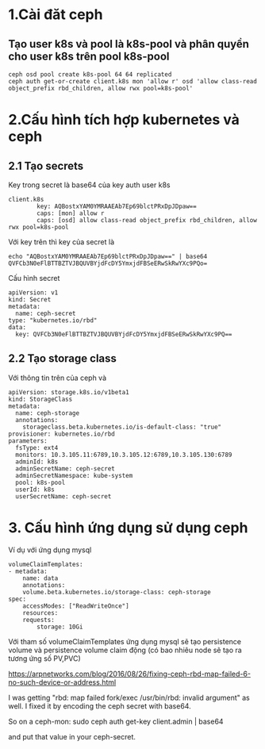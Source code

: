# 1.Cài đăt ceph
## Tạo user k8s và pool là k8s-pool và phân quyền cho user k8s trên pool k8s-pool
```
ceph osd pool create k8s-pool 64 64 replicated
ceph auth get-or-create client.k8s mon 'allow r' osd 'allow class-read object_prefix rbd_children, allow rwx pool=k8s-pool'
```
# 2.Cấu hình tích hợp kubernetes và ceph
## 2.1 Tạo secrets
Key trong secret là base64 của key auth user k8s
```
client.k8s
        key: AQBostxYAM0YMRAAEAb7Ep69blctPRxDpJDpaw==
        caps: [mon] allow r
        caps: [osd] allow class-read object_prefix rbd_children, allow rwx pool=k8s-pool
```

Với key trên thì key của secret là
```
echo "AQBostxYAM0YMRAAEAb7Ep69blctPRxDpJDpaw==" | base64
QVFCb3N0eFlBTTBZTVJBQUVBYjdFcDY5YmxjdFBSeERwSkRwYXc9PQo=
```

Cấu hình secret 
```
apiVersion: v1
kind: Secret
metadata:
  name: ceph-secret
type: "kubernetes.io/rbd"  
data:
  key: QVFCb3N0eFlBTTBZTVJBQUVBYjdFcDY5YmxjdFBSeERwSkRwYXc9PQ==
```
## 2.2 Tạo storage class
Với thông tin trên của ceph và 
```
apiVersion: storage.k8s.io/v1beta1
kind: StorageClass
metadata:
  name: ceph-storage
  annotations:
    storageclass.beta.kubernetes.io/is-default-class: "true" 
provisioner: kubernetes.io/rbd
parameters:
  fsType: ext4
  monitors: 10.3.105.11:6789,10.3.105.12:6789,10.3.105.130:6789
  adminId: k8s
  adminSecretName: ceph-secret
  adminSecretNamespace: kube-system
  pool: k8s-pool
  userId: k8s
  userSecretName: ceph-secret
```

# 3. Cấu hình ứng dụng sử dụng ceph 
Ví dụ với ứng dụng mysql 
```
volumeClaimTemplates:
- metadata:
    name: data
    annotations:
    volume.beta.kubernetes.io/storage-class: ceph-storage
spec:
    accessModes: ["ReadWriteOnce"]
    resources:
    requests:
        storage: 10Gi   
```
Với tham số volumeClaimTemplates  ứng dụng mysql sẽ tạo persistence volume và persistence volume claim động 
(có bao nhiêu node sẽ tạo ra tương ứng số PV,PVC)

https://arpnetworks.com/blog/2016/08/26/fixing-ceph-rbd-map-failed-6-no-such-device-or-address.html

I was getting "rbd: map failed fork/exec /usr/bin/rbd: invalid argument" as well. I fixed it by encoding the ceph secret with base64.

So on a ceph-mon:
sudo ceph auth get-key client.admin | base64

and put that value in your ceph-secret.